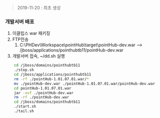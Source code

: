 > 2019-11-20 : 최초 생성

### 개발서버 배포

1.	이클립스 war 패키징
2.	FTP전송
	1.	C:\PHDev\Workspace\pointHub\target\pointHub-dev.war --> /jboss/applications/pointhubtb11/pointHub-dev.war
3.	개발서버 접속, ~/dd.sh 실행

```bash
    cd /jboss/domains/pointhubtb11
    ./stop.sh
    cd /jboss/applications/pointhubtb11
    rm -rf ./pointHub-1.01.07.01.war/*
    mv ./pointHub-dev.war ./pointHub-1.01.07.01.war/pointHub-dev.war
    cd pointHub-1.01.07.01.war
    jar -xvf ./pointHub-dev.war
    rm -rf ./pointHub-dev.war
    cd /jboss/domains/pointhubtb11
    ./start.sh
    ./tail.sh
```
